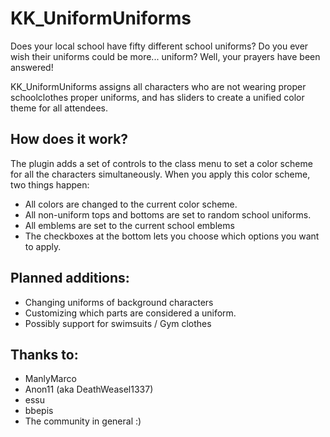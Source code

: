 # KK_UniformUniforms

Does your local school have fifty different school uniforms? Do you ever wish their uniforms could be more... uniform? Well, your prayers have been answered!

KK_UniformUniforms assigns all characters who are not wearing proper schoolclothes proper uniforms, and has sliders to create a unified color theme for all attendees. 

## How does it work?
The plugin adds a set of controls to the class menu to set a color scheme for all the characters simultaneously. When you apply this color scheme, two things happen:
- All colors are changed to the current color scheme.
- All non-uniform tops and bottoms are set to random school uniforms.
- All emblems are set to the current school emblems
- The checkboxes at the bottom lets you choose which options you want to apply.

## Planned additions:
- Changing uniforms of background characters
- Customizing which parts are considered a uniform.
- Possibly support for swimsuits / Gym clothes

## Thanks to:
- ManlyMarco
- Anon11 (aka DeathWeasel1337)
- essu
- bbepis
- The community in general :)
